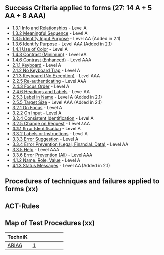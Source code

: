 ## Success Criteria applied to forms (27: 14 A + 5 AA + 8 AAA)

- [1.3.1 Info and Relationships](sc131.md) - Level A
- [1.3.2 Meaningful Sequence](sc132.md) - Level A
- [1.3.5 Identify Input Purpose](sc135.md) - Level AA (Added in 2.1)
- [1.3.6 Identify Purpose](sc136.md) - Level AAA (Added in 2.1)
- [1.4.1 Use of Color](sc141.md) - Level A
- [1.4.3 Contrast (Minimum)](sc143.md) - Level AA
- [1.4.6 Contrast (Enhanced)](sc146.md) - Level AAA
- [2.1.1 Keyboard](sc211.md) - Level A
- [2.1.2 No Keyboard Trap](sc212.md) - Level A
- [2.1.3 Keyboard (No Exception)](sc213.md) - Level AAA
- [2.2.5 Re-authenticating](sc225.md) - Level AAA
- [2.4.3 Focus Order](sc243.md) - Level A
- [2.4.6 Headings and Labels](sc246.md) - Level AA
- [2.5.3 Label in Name](sc253.md) - Level A (Added in 2.1)
- [2.5.5 Target Size](sc255.md) - Level AAA (Added in 2.1)
- [3.2.1 On Focus](sc321.md) - Level A
- [3.2.2 On Input](sc322.md) - Level A
- [3.2.4 Consistent Identification](sc324.md) - Level A
- [3.2.5 Change on Request](sc325.md) - Level AAA
- [3.3.1 Error Identification](sc331.md) - Level A
- [3.3.2 Labels or Instructions](sc332.md) - Level A
- [3.3.3 Error Suggestion](sc333.md) - Level A
- [3.3.4 Error Prevention (Legal, Financial, Data)](sc334.md) - Level AA
- [3.3.5 Help](sc335.md) - Level AAA
- [3.3.6 Error Prevention (All)](sc336.md) - Level AAA
- [4.1.2 Name, Role, Value](sc412.md) - Level A
- [4.1.3 Status Messages](sc413.md) - Level AA (Added in 2.1)

## Procedures of techniques and failures applied to forms (xx)

## ACT-Rules


## Map of Test Procedures (xx)

| TechniK |     |     |     |     |     |     |
| ------- | :-: | :-: | :-: | :-: | :-: | :-: |
| [ARIA6](aria6.md) | [1](aria6.md#n1 "ARIA6") ||||||
